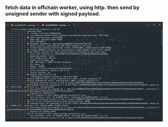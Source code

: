 ### fetch data in offchain worker, using http. then send by unsigned sender with signed payload.

![testcase](https://github.com/vfptr/substrate-node-template/blob/59e394b929f1bf6a426b793394352b5872f4d718/pallets/poe/resources/l4-unsigned-tx.png)

